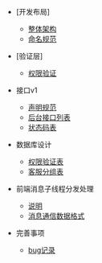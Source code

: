- [开发布局]
  - [整体架构](dev/framework.md)
  - [命名规范](dev/specification)

- [验证层]
  - [权限验证](validate/auth.md)

- 接口v1
  - [声明规范](api/introduce.md)
  - [后台接口列表](api/list.md)
  - [状态码表](api/status.md)

- 数据库设计
  - [权限验证表](database/auth.md)
  - [客服分组表](database/gmember.md)
- 前端消息子线程分发处理
  - [说明](font_end_message/desc.md)
  - [消息通信数据格式](font_end_message/des_format.md)
- 完善事项 
  - [bug记录](plan/bugs.md)
 
